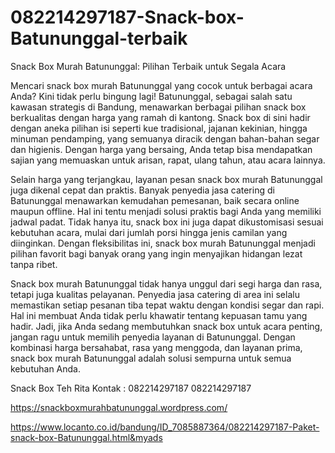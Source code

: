 # 082214297187-Snack-box-Batununggal-terbaik
Snack Box Murah Batununggal: Pilihan Terbaik untuk Segala Acara  

Mencari snack box murah Batununggal yang cocok untuk berbagai acara Anda? Kini tidak perlu bingung lagi! Batununggal, sebagai salah satu kawasan strategis di Bandung, menawarkan berbagai pilihan snack box berkualitas dengan harga yang ramah di kantong. Snack box di sini hadir dengan aneka pilihan isi seperti kue tradisional, jajanan kekinian, hingga minuman pendamping, yang semuanya diracik dengan bahan-bahan segar dan higienis. Dengan harga yang bersaing, Anda tetap bisa mendapatkan sajian yang memuaskan untuk arisan, rapat, ulang tahun, atau acara lainnya.  

Selain harga yang terjangkau, layanan pesan snack box murah Batununggal juga dikenal cepat dan praktis. Banyak penyedia jasa catering di Batununggal menawarkan kemudahan pemesanan, baik secara online maupun offline. Hal ini tentu menjadi solusi praktis bagi Anda yang memiliki jadwal padat. Tidak hanya itu, snack box ini juga dapat dikustomisasi sesuai kebutuhan acara, mulai dari jumlah porsi hingga jenis camilan yang diinginkan. Dengan fleksibilitas ini, snack box murah Batununggal menjadi pilihan favorit bagi banyak orang yang ingin menyajikan hidangan lezat tanpa ribet.  

Snack box murah Batununggal tidak hanya unggul dari segi harga dan rasa, tetapi juga kualitas pelayanan. Penyedia jasa catering di area ini selalu memastikan setiap pesanan tiba tepat waktu dengan kondisi segar dan rapi. Hal ini membuat Anda tidak perlu khawatir tentang kepuasan tamu yang hadir. Jadi, jika Anda sedang membutuhkan snack box untuk acara penting, jangan ragu untuk memilih penyedia layanan di Batununggal. Dengan kombinasi harga bersahabat, rasa yang menggoda, dan layanan prima, snack box murah Batununggal adalah solusi sempurna untuk semua kebutuhan Anda.  

Snack Box Teh Rita
Kontak :
082214297187
082214297187

https://snackboxmurahbatununggal.wordpress.com/

https://www.locanto.co.id/bandung/ID_7085887364/082214297187-Paket-snack-box-Batununggal.html&myads

